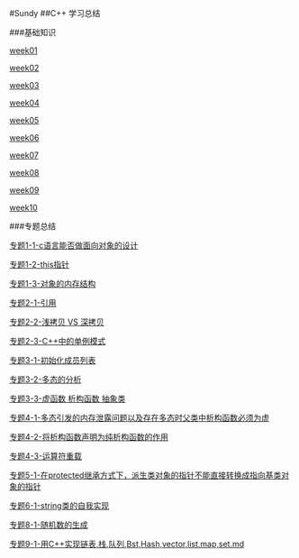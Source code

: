 #Sundy
##C++ 学习总结

###基础知识

[week01](https://github.com/sundyCoder/CSK/blob/master/C++/week01.md)

[week02](https://github.com/sundyCoder/CSK/blob/master/C++/week02.md)

[week03](https://github.com/sundyCoder/CSK/blob/master/C++/week03.md)

[week04](https://github.com/sundyCoder/CSK/blob/master/C++/week04.md)

[week05](https://github.com/sundyCoder/CSK/blob/master/C++/week05.md)

[week06](https://github.com/sundyCoder/CSK/blob/master/C++/week06.md)

[week07](https://github.com/sundyCoder/CSK/blob/master/C++/week07.md)

[week08](https://github.com/sundyCoder/CSK/blob/master/C++/week08.md)

[week09](https://github.com/sundyCoder/CSK/blob/master/C++/week09.md)

[week10](https://github.com/sundyCoder/CSK/blob/master/C++/week10.md)

###专题总结


[专题1-1-c语言能否做面向对象的设计](https://github.com/sundyCoder/CSK/blob/master/C++/专题1-1-c语言能否做面向对象的设计.md)                                           

[专题1-2-this指针](https://github.com/sundyCoder/CSK/blob/master/C++/专题1-2-this指针.md)

[专题1-3-对象的内存结构](https://github.com/sundyCoder/CSK/blob/master/C++/专题1-3-对象的内存结构.md)

[专题2-1-引用](https://github.com/sundyCoder/CSK/blob/master/C++/专题2-1-引用.md)                                                        

[专题2-2-浅拷贝 VS 深拷贝](https://github.com/sundyCoder/CSK/blob/master/C++/专题2-2-浅拷贝VS深拷贝.md)

[专题2-3-C++中的单例模式](https://github.com/sundyCoder/CSK/blob/master/C++/专题2-3-C++中的单例模式.md)                                             

[专题3-1-初始化成员列表](https://github.com/sundyCoder/CSK/blob/master/C++/专题3-1-初始化成员列表.md)                                                

[专题3-2-多态的分析](https://github.com/sundyCoder/CSK/blob/master/C++/专题3-2-多态的分析.md)                                                       

[专题3-3-虚函数 析构函数 抽象类](https://github.com/sundyCoder/CSK/blob/master/C++/专题3-3-虚函数_析构函数_抽象类.md)

[专题4-1-多态引发的内存泄露问题以及存在多态时父类中析构函数必须为虚](https://github.com/sundyCoder/CSK/blob/master/C++/专题4-1-专题4-1-多态引发的内存泄露问题_以及存在多态时父类中析构函数必须为虚.md)

[专题4-2-将析构函数声明为纯析构函数的作用](https://github.com/sundyCoder/CSK/blob/master/C++/专题4-2-将析构函数声明为纯析构函数的作用.md)  

[专题4-3-运算符重载](https://github.com/sundyCoder/CSK/blob/master/C++/专题4-3-运算符重载.md)                                      

[专题5-1-在protected继承方式下，派生类对象的指针不能直接转换成指向基类对象的指针](https://github.com/sundyCoder/CSK/blob/master/C++/专题5-1-在protected继承方式下，派生类对象的指针不能直接转换成指向基类对象的指针.md)

[专题6-1-string类的自我实现](https://github.com/sundyCoder/CSK/blob/master/C++/专题6-1-string类的自我实现.md)

[专题8-1-随机数的生成](https://github.com/sundyCoder/CSK/blob/master/C++/专题8-1-随机数的生成.md)       
                                            
[专题9-1-用C++实现链表,栈,队列,Bst,Hash,vector,list,map,set.md](https://github.com/sundyCoder/CSK/blob/master/C++/专题9-1-用C++实现链表,栈,队列,Bst,Hash,vector,list,map,set.md)